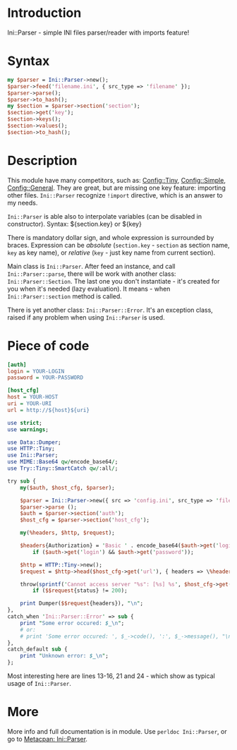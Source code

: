 Introduction
============

Ini::Parser - simple INI files parser/reader with imports feature!

Syntax
======

```perl
my $parser = Ini::Parser->new();
$parser->feed('filename.ini', { src_type => 'filename' });
$parser->parse();
$parser->to_hash();
my $section = $parser->section('section');
$section->get('key');
$section->keys();
$section->values();
$section->to_hash();
```

Description
===========

This module have many competitors, such as: [Config::Tiny](https://metacpan.org/module/Config::Tiny), [Config::Simple](https://metacpan.org/module/Config::Simple), [Config::General](https://metacpan.org/module/Config::General). They are great, but are missing one key feature: importing other files.
```Ini::Parser``` recognize ```!import``` directive, which is an answer to my needs.

```Ini::Parser``` is able also to interpolate variables (can be disabled in constructor). Syntax:
    ${section.key}
or
    ${key}

There is mandatory dollar sign, and whole expression is surrounded by braces. Expression can be _absolute_ (```section.key``` - ```section``` as section name, ```key``` as key name), or _relative_ (```key``` - just key name from current section).

Main class is ```Ini::Parser```. After feed an instance, and call ```Ini::Parser::parse```, there will be work with another class: ```Ini::Parser::Section```.
The last one you don't instantiate - it's created for you when it's needed (lazy evaluation). It means - when ```Ini::Parser::section``` method is called.

There is yet another class: ```Ini::Parser::Error```. It's an exception class, raised if any problem when using ```Ini::Parser``` is used.

Piece of code
=============

```ini
[auth]
login = YOUR-LOGIN
password = YOUR-PASSWORD

[host_cfg]
host = YOUR-HOST
uri = YOUR-URI
url = http://${host}${uri}
```

```perl
use strict;
use warnings;

use Data::Dumper;
use HTTP::Tiny;
use Ini::Parser;
use MIME::Base64 qw/encode_base64/;
use Try::Tiny::SmartCatch qw/:all/;

try sub {
    my($auth, $host_cfg, $parser);

    $parser = Ini::Parser->new({ src => 'config.ini', src_type => 'filename' });
    $parser->parse ();
    $auth = $parser->section('auth');
    $host_cfg = $parser->section('host_cfg');

    my(%headers, $http, $request);

    $headers{Authorization} = 'Basic ' . encode_base64($auth->get('login') . ':' . $auth->get('password'))
        if ($auth->get('login') && $auth->get('password'));

    $http = HTTP::Tiny->new();
    $request = $http->head($host_cfg->get('url'), { headers => \%headers });

    throw(sprintf('Cannot access server "%s": [%s] %s', $host_cfg->get('url'), $$request{status}, $$request{reason}))
        if ($$request{status} != 200);

    print Dumper($$request{headers}), "\n";
},
catch_when 'Ini::Parser::Error' => sub {
    print "Some error occured: $_\n";
    # or:
    # print 'Some error occured: ', $_->code(), ':', $_->message(), "\n";
},
catch_default sub {
    print "Unknown error: $_\n";
};
```

Most interesting here are lines 13-16, 21 and 24 - which show as typical usage of ```Ini::Parser```.

More
====

More info and full documentation is in module. Use ```perldoc Ini::Parser```, or go to [Metacpan: Ini::Parser](https://metacpan.org/module/Ini::Parser).
